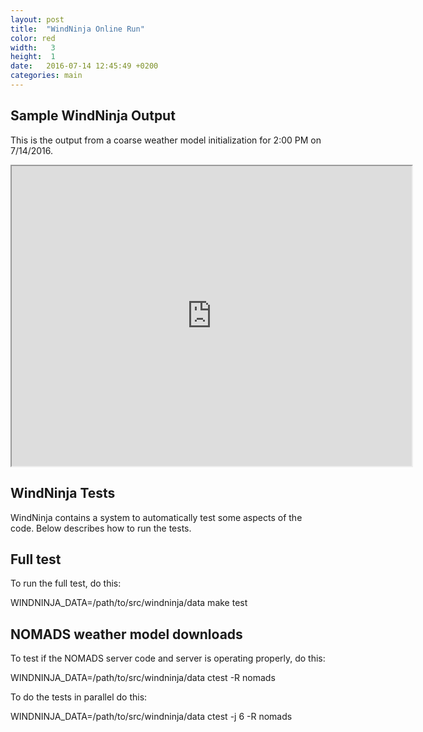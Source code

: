 ```yaml
---
layout: post
title:  "WindNinja Online Run"
color: red
width:   3 
height:  1
date:   2016-07-14 12:45:49 +0200
categories: main
---
```

## Sample WindNinja Output

This is the output from a coarse weather model initialization for 2:00 PM on 7/14/2016.

<iframe src="https://www.google.com/maps/d/embed?mid=1h0UwBfsOQTGJtXQ2ZkB-cTfnbPs" width="640" height="480"></iframe>


## WindNinja Tests

WindNinja contains a system to automatically test some aspects of the code.  Below describes how to run the tests.

## Full test
To run the full test, do this:

WINDNINJA_DATA=/path/to/src/windninja/data make test

## NOMADS weather model downloads
To test if the NOMADS server code and server is operating properly, do this:

WINDNINJA_DATA=/path/to/src/windninja/data ctest -R nomads

To do the tests in parallel do this:

WINDNINJA_DATA=/path/to/src/windninja/data ctest -j 6 -R nomads
